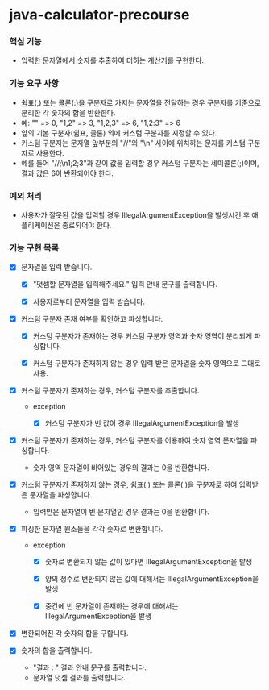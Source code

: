 # java-calculator-precourse

### 핵심 기능

- 입력한 문자열에서 숫자를 추출하여 더하는 계산기를 구현한다.

### 기능 요구 사항

- 쉼표(,) 또는 콜론(:)을 구분자로 가지는 문자열을 전달하는 경우 구분자를 기준으로 분리한 각 숫자의 합을 반환한다.
- 예: "" => 0, "1,2" => 3, "1,2,3" => 6, "1,2:3" => 6
- 앞의 기본 구분자(쉼표, 콜론) 외에 커스텀 구분자를 지정할 수 있다.
- 커스텀 구분자는 문자열 앞부분의 "//"와 "\n" 사이에 위치하는 문자를 커스텀 구분자로 사용한다.
- 예를 들어 "//;\n1;2;3"과 같이 값을 입력할 경우 커스텀 구분자는 세미콜론(;)이며, 결과 값은 6이 반환되어야 한다.

### 예외 처리

- 사용자가 잘못된 값을 입력할 경우 IllegalArgumentException을 발생시킨 후 애플리케이션은 종료되어야 한다.

### 기능 구현 목록

- [x] 문자열을 입력 받습니다.
    - [x] "덧셈할 문자열을 입력해주세요." 입력 안내 문구를 출력합니다.
    - [x] 사용자로부터 문자열을 입력 받습니다.


- [x] 커스텀 구분자 존재 여부를 확인하고 파싱합니다.
    - [x] 커스텀 구분자가 존재하는 경우 커스텀 구분자 영역과 숫자 영역이 분리되게 파싱합니다.
    - [x] 커스텀 구분자가 존재하지 않는 경우 입력 받은 문자열을 숫자 영역으로 그대로 사용.


- [x] 커스텀 구분자가 존재하는 경우, 커스텀 구분자를 추출합니다.
    - exception
        - [x] 커스텀 구분자가 빈 값이 경우 IllegalArgumentException을 발생


- [x] 커스텀 구분자가 존재하는 경우, 커스텀 구분자를 이용하여 숫자 영역 문자열을 파싱합니다.
    - 숫자 영역 문자열이 비어있는 경우의 결과는 0을 반환합니다.


- [x] 커스텀 구분자가 존재하지 않는 경우, 쉼표(,) 또는 콜론(:)을 구분자로 하여 입력받은 문자열을 파싱합니다.
    - 입력받은 문자열이 빈 문자열인 경우 결과는 0을 반환합니다.


- [x] 파싱한 문자열 원소들을 각각 숫자로 변환합니다.
    - exception
        - [x] 숫자로 변환되지 않는 값이 있다면 IllegalArgumentException을 발생
        - [x] 양의 정수로 변환되지 않는 값에 대해서는 IllegalArgumentException을 발생
        - [x] 중간에 빈 문자열이 존재하는 경우에 대해서는 IllegalArgumentException을 발생


- [x] 변환되어진 각 숫자의 합을 구합니다.


- [x] 숫자의 합을 출력합니다.
    - "결과 : " 결과 안내 문구를 출력합니다.
    - 문자열 덧셈 결과를 출력합니다.